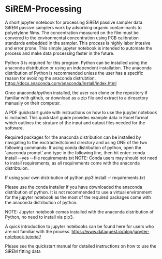 # SiREM-Processing
A short jupyter notebook for processing SiREM passive sampler data. SiREM passive samplers work by adsorbing organic contaminants to polyetylene films. 
The concentration measured on the film must be convered to the environmental concentration using PCB calibration standards embedded in the sampler.
This process is highly labor intesive and error prone.
This simple jupyter notebook is intended to automate the process and make data processing faster in the future.

Python 3 is required for this program. Python can be installed using the anaconda distribution or using an independent installation. The anaconda distribution of Python is recommended unless the user has a specific reason for avoiding the anaconda distrubtion.
https://docs.anaconda.com/anaconda/install/index.html

Once anaconda/python installed, the user can clone or the repository if familiar with github, or download as a zip file and extract to a direactory manually on their computer.

A PDF quickstart guide with instructions on how to use the jupyter notebook is included. This quickstart guide provides example data in Excel format which outlines the struture of the input and output files needed for the software.

Required packages for the anaconda distribution can be installed by navigating to the exctracted/cloned directory and using ONE of the two following commands:
If using conda distribution of python, open the 'anaconda prompt' and type in the following line, then hit enter:
conda install --yes --file requirements.txt
NOTE: Conda users may should not need to install requirements, as all requirements come with the anaconda distribtuion.

If using your own distribution of python
pip3 install -r requirements.txt

Please use the conda installer if you have downloaded the anaconda distribution of python. 
It is not recommended to use a virtual environment for the jupyter notebook as the most of the required packages come with the anaconda distribution of python.

NOTE: Jupyter notebook comes installed with the anaconda distribution of Python, no need to install via pip3.

A quick introduction to jupyter notebooks can be found here for users who are not familiar with the process.
https://www.dataquest.io/blog/jupyter-notebook-tutorial/

Please see the quickstart manual for detailed instructions on how to use the SiREM fitting data

